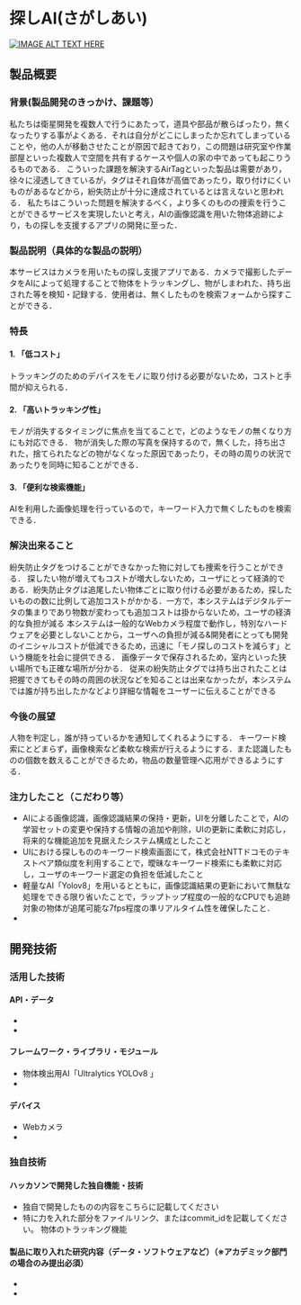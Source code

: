 # 探しAI(さがしあい)

[![IMAGE ALT TEXT HERE](https://jphacks.com/wp-content/uploads/2023/07/JPHACKS2023_ogp.png)](https://www.youtube.com/watch?v=yYRQEdfGjEg)

## 製品概要
### 背景(製品開発のきっかけ、課題等）
私たちは衛星開発を複数人で行うにあたって，道具や部品が散らばったり，無くなったりする事がよくある．それは自分がどこにしまったか忘れてしまっていることや，他の人が移動させたことが原因で起きており，この問題は研究室や作業部屋といった複数人で空間を共有するケースや個人の家の中であっても起こりうるものである．
こういった課題を解決するAirTagといった製品は需要があり，徐々に浸透してきているが，タグはそれ自体が高価であったり，取り付けにくいものがあるなどから，紛失防止が十分に達成されているとは言えないと思われる．
私たちはこういった問題を解決するべく，より多くのものの捜索を行うことができるサービスを実現したいと考え，AIの画像認識を用いた物体追跡により，もの探しを支援するアプリの開発に至った．

### 製品説明（具体的な製品の説明）
本サービスはカメラを用いたもの探し支援アプリである．カメラで撮影したデータをAIによって処理することで物体をトラッキングし、物がしまわれた、持ち出された等を検知・記録する．使用者は、無くしたものを検索フォームから探すことができる．
### 特長
#### 1. 「低コスト」
トラッキングのためのデバイスをモノに取り付ける必要がないため，コストと手間が抑えられる．

#### 2. 「高いトラッキング性」
モノが消失するタイミングに焦点を当てることで，どのようなモノの無くなり方にも対応できる．
物が消失した際の写真を保持するので，無くした，持ち出された，捨てられたなどの物がなくなった原因であったり，その時の周りの状況であったりを同時に知ることができる．

#### 3. 「便利な検索機能」
AIを利用した画像処理を行っているので，キーワード入力で無くしたものを検索できる．

### 解決出来ること
紛失防止タグをつけることができなかった物に対しても捜索を行うことができる．
探したい物が増えてもコストが増大しないため，ユーザにとって経済的である．紛失防止タグは追尾したい物体ごとに取り付ける必要があるため，探したいものの数に比例して追加コストがかかる．一方で，本システムはデジタルデータの集まりであり物数が変わっても追加コストは掛からないため，ユーザの経済的な負担が減る
本システムは一般的なWebカメラ程度で動作し，特別なハードウェアを必要としないことから，ユーザへの負担が減る&開発者にとっても開発のイニシャルコストが低減できるため，迅速に「モノ探しのコストを減らす」という機能を社会に提供できる．
画像データで保存されるため，室内といった狭い場所でも正確な場所が分かる．
従来の紛失防止タグでは持ち出されたことは把握できてもその時の周囲の状況などを知ることは出来なかったが，本システムでは誰が持ち出したかなどより詳細な情報をユーザーに伝えることができる

### 今後の展望
人物を判定し，誰が持っているかを通知してくれるようにする．
キーワード検索にとどまらず，画像検索など柔軟な検索が行えるようにする．また認識したものの個数を数えることができるため，物品の数量管理へ応用ができるようにする．

### 注力したこと（こだわり等）
* AIによる画像認識，画像認識結果の保持・更新，UIを分離したことで，AIの学習セットの変更や保持する情報の追加や削除，UIの更新に柔軟に対応し，将来的な機能追加を見据えたシステム構成としたこと
* UIにおける探しもののキーワード検索画面にて，株式会社NTTドコモのテキストペア類似度を利用することで，曖昧なキーワード検索にも柔軟に対応し，ユーザのキーワード選定の負担を低減したこと
* 軽量なAI「Yolov8」を用いるとともに，画像認識結果の更新において無駄な処理をできる限り省いたことで，ラップトップ程度の一般的なCPUでも追跡対象の物体が追尾可能な7fps程度の準リアルタイム性を確保したこと．
* 

## 開発技術
### 活用した技術
#### API・データ
* 
* 

#### フレームワーク・ライブラリ・モジュール
* 物体検出用AI「Ultralytics YOLOv8 」
* 

#### デバイス
* Webカメラ
* 

### 独自技術
#### ハッカソンで開発した独自機能・技術
* 独自で開発したものの内容をこちらに記載してください
* 特に力を入れた部分をファイルリンク、またはcommit_idを記載してください。
物体のトラッキング機能




#### 製品に取り入れた研究内容（データ・ソフトウェアなど）（※アカデミック部門の場合のみ提出必須）
* 
* 
